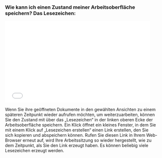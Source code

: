 ### Wie kann ich einen Zustand meiner Arbeitsoberfläche speichern? Das Lesezeichen:

<iframe width="480" height="270" src="//www.youtube-nocookie.com/embed/iyHBtjJ9l7M?rel=0&start=528" frameborder="0" allowfullscreen="" /></iframe>

Wenn Sie ihre geöffneten Dokumente in den gewählten Ansichten zu einem
späteren Zeitpunkt wieder aufrufen möchten, um weiterzuarbeiten, können
Sie den Zustand mit über das „Lesezeichen“ in der linken oberen Ecke der
Arbeitsoberfläche speichern. Ein Klick öffnet ein kleines Fenster, in
dem Sie mit einem Klick auf „Lesezeichen erstellen“ einen Link
erstellen, den Sie sich kopieren und abspeichern können. Rufen Sie
diesen Link in Ihrem Web-Browser erneut auf, wird Ihre Arbeitssitzung so
wieder hergestellt, wie zu dem Zeitpunkt, als Sie den Link erzeugt
haben. Es können beliebig viele Lesezeichen erzeugt werden.

